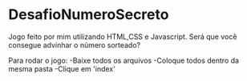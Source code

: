 # DesafioNumeroSecreto
Jogo feito por mim utilizando HTML,CSS e Javascript. Será que você consegue advinhar o número sorteado?

Para rodar o jogo:
-Baixe todos os arquivos
-Coloque todos dentro da mesma pasta
-Clique em 'index'
